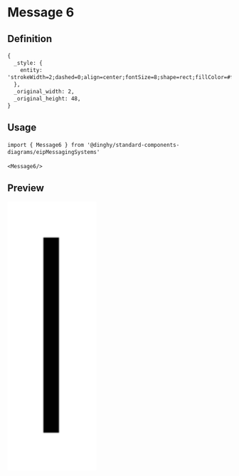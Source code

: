 # Message 6

## Definition

```
{
  _style: { 
    entity: 'strokeWidth=2;dashed=0;align=center;fontSize=8;shape=rect;fillColor=#ff9900;strokeColor=#000000;fontStyle=1;html=1;whiteSpace=wrap;',
  },
  _original_width: 2,
  _original_height: 48,
}
```

## Usage

```
import { Message6 } from '@dinghy/standard-components-diagrams/eipMessagingSystems'

<Message6/>
```

## Preview

<img src="./message-6.png" width="200"/>
